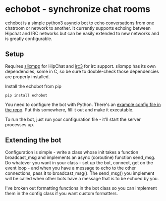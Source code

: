 # echobot - synchronize chat rooms

echobot is a simple python3 asyncio bot to echo conversations from one chatroom or network to another.  It currently supports echoing between Hipchat and IRC networks but can be easily extended to new networks and is greatly configurable.

## Setup

Requires [slixmpp](https://slixmpp.readthedocs.org/) for HipChat and [irc3](https://github.com/gawel/irc3) for irc support.  slixmpp has its own dependencies, some in C, so be sure to double-check those dependencies are properly installed.

Install the echobot from pip

    pip install echobot

You need to configure the bot with Python.  There's an [example config file in the repo](https://github.com/dgilman/echobot/blob/master/config.py.example).  Put this somewhere, fill it out and make it executable.

To run the bot, just run your configuration file - it'll start the server processes up.

## Extending the bot

Configuration is simple - write a class whose init takes a function broadcast_msg and implements an async (coroutine) function send_msg.  Do whatever you want in your class - set up the bot, connect, get on the event loop - and when you have a message to echo to the other connections, pass it to broadcast_msg().  The send_msg() you implement will be called when other bots have a message that is to be echoed by you.

I've broken out formatting functions in the bot class so you can implement them in the config class if you want custom formatters.
